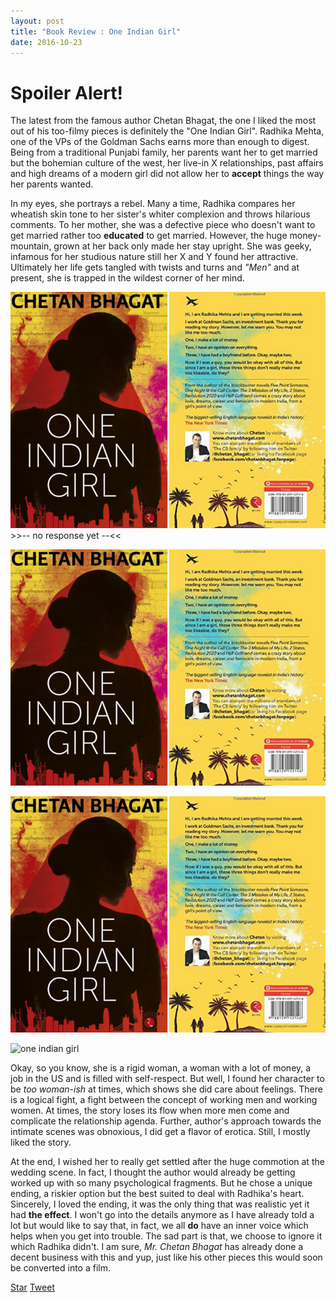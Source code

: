 ```yaml
---
layout: post
title: "Book Review : One Indian Girl"
date: 2016-10-23
---
```

<!-- Place this tag in your head or just before your close body tag. -->
<script async defer src="https://buttons.github.io/buttons.js"></script>
<!-- Place this tag in your head or just before your close body tag. -->
<script src="https://apis.google.com/js/platform.js" async def></script>

<h1>Spoiler Alert!</h1> 

The latest from the famous author Chetan Bhagat, the one I liked the most out of his too-filmy pieces is definitely the "One Indian Girl". Radhika 
Mehta, one of the VPs of the Goldman Sachs earns more than enough to digest. Being from a traditional Punjabi family, her parents want her to get 
married but the bohemian culture of the west, her live-in X relationships, past affairs and high dreams of a modern girl did not allow 
her to **accept** things the way her parents wanted. <br/>

In my eyes, she portrays a rebel. Many a time, Radhika compares her wheatish skin tone to her sister's whiter complexion and throws 
hilarious comments. To her mother, she was a defective piece who doesn't want to get married rather too **educated** to get married. However,
the huge money-mountain, grown at her back only made her stay upright. She was geeky, infamous for her studious nature still her X and Y found
her attractive. Ultimately her life gets tangled with twists and turns and *"Men"* and at present, she is trapped in the wildest corner of her mind.

<img class="img-responsive" src="../css/images/oneindiangirl.png"/> >>-- no response yet --<<

![one-indian-girl](../css/images/oneindiangirl.png) <!-- no response yet -->

<img src="../css/images/oneindiangirl.png" alt="One-Indian-Girl" class="inline"/> <!-- no response yet -->

<!-- so taking a chance to have a direct link -->
![one indian girl](http://www.hindustantimes.com/rf/image_size_800x600/HT/p2/2016/10/02/Pictures/_d8f2002e-8845-11e6-92b8-e7f1e026a3c4.png)



Okay, so you know, she is a rigid woman, a woman with a lot of money, a job in the US and is filled with self-respect. But well, I found
her character to be *too woman-ish* at times, which shows she did care about feelings. There is a logical fight, a fight between the
concept of working men and working women. At times, the story loses its flow when more men come and complicate the relationship agenda.
Further, author's approach towards the intimate scenes was obnoxious, I did get a flavor of erotica. Still, I mostly liked the story. 

At the end, I wished her to really get settled after the huge commotion at the wedding scene. In fact, I thought the author would already
be getting worked up with so many psychological fragments. But he chose a unique ending, a riskier option but the best suited to deal with
Radhika's heart. Sincerely, I loved the ending, it was the only thing that was realistic yet it had **the effect**. I won't go into
the details anymore as I have already told a lot but would like to say that, in fact, we all **do** have an inner voice which
helps when you get into trouble. The sad part is that, we choose to ignore it which Radhika didn't. I am sure, *Mr. Chetan Bhagat* has already
done a decent business with this and yup, just like his other pieces this would soon be converted into a film. 

<!-- Place this tag where you want the button to render. -->
<a class="github-button" href="https://github.com/DarkDem/DarkDem.github.io" data-icon="octicon-star" data-style="mega" data-count-href="/DarkDem/DarkDem.github.io/stargazers" data-count-api="/repos/DarkDem/DarkDem.github.io#stargazers_count" data-count-aria-label="# stargazers on GitHub" aria-label="Star DarkDem/DarkDem.github.io on GitHub">Star</a>
<a href="https://twitter.com/share" class="twitter-share-button" data-show-count="false">Tweet</a><script async src="//platform.twitter.com/widgets.js" charset="utf-8"></script>
<!-- Place this tag where you want the share button to render. -->
<div class="g-plus" data-action="share"></div>





